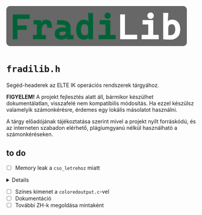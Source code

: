 
![FradiLib](header.png)
# `fradilib.h`

Segéd-headerek az ELTE IK operációs rendszerek tárgyához.

**FIGYELEM!**
A projekt fejlesztés alatt áll, bármikor készülhet dokumentálatlan, visszafelé nem kompatibilis módosítás. Ha ezzel készülsz valamelyik számonkérésre, érdemes egy lokális másolatot használni.

A tárgy előadójának tájékoztatása szerint mivel a projekt nyílt forráskódú, és az interneten szabadon elérhető, plágiumgyanú nélkül használható a számonkéréseken.

## to do
- [ ] Memory leak a `cso_letrehoz` miatt
<summary>
<details>

```
==908616==ERROR: LeakSanitizer: detected memory leaks
==908615==ERROR: LeakSanitizer: detected memory leaks


Direct leak of 8 byte(s) in 1 object(s) allocated from:
Direct leak of 8 byte(s) in 1 object(s) allocated from:
    #0 0x7f96f6e8e459 in __interceptor_malloc /build/gcc/src/gcc/libsanitizer/asan/asan_malloc_linux.cpp:145
    #0 0x7f96f6e8e459 in __interceptor_malloc /build/gcc/src/gcc/libsanitizer/asan/asan_malloc_linux.cpp:145
    #1 0x55f175280c77 in cso_letrehoz (/media/data/szerver/bucs/ELTE/IK/opre/opre-segedanyag/fradilib/src/a.out+0x2c77)
    #1 0x55f175280c77 in cso_letrehoz (/media/data/szerver/bucs/ELTE/IK/opre/opre-segedanyag/fradilib/src/a.out+0x2c77)
    #2 0x55f17528066b in main (/media/data/szerver/bucs/ELTE/IK/opre/opre-segedanyag/fradilib/src/a.out+0x266b)
    #2 0x55f17528066b in main (/media/data/szerver/bucs/ELTE/IK/opre/opre-segedanyag/fradilib/src/a.out+0x266b)
    #3 0x7f96f6c0e151 in __libc_start_main (/usr/lib/libc.so.6+0x28151)
    #3 0x7f96f6c0e151 in __libc_start_main (/usr/lib/libc.so.6+0x28151)


Direct leak of 8 byte(s) in 1 object(s) allocated from:
Direct leak of 8 byte(s) in 1 object(s) allocated from:
    #0 0x7f96f6e8e459 in __interceptor_malloc /build/gcc/src/gcc/libsanitizer/asan/asan_malloc_linux.cpp:145
    #0 0x7f96f6e8e459 in __interceptor_malloc /build/gcc/src/gcc/libsanitizer/asan/asan_malloc_linux.cpp:145
    #1 0x55f175280c77 in cso_letrehoz (/media/data/szerver/bucs/ELTE/IK/opre/opre-segedanyag/fradilib/src/a.out+0x2c77)
    #1 0x55f175280c77 in cso_letrehoz (/media/data/szerver/bucs/ELTE/IK/opre/opre-segedanyag/fradilib/src/a.out+0x2c77)
    #2 0x55f17528065a in main (/media/data/szerver/bucs/ELTE/IK/opre/opre-segedanyag/fradilib/src/a.out+0x265a)
    #2 0x55f17528065a in main (/media/data/szerver/bucs/ELTE/IK/opre/opre-segedanyag/fradilib/src/a.out+0x265a)
    #3 0x7f96f6c0e151 in __libc_start_main (/usr/lib/libc.so.6+0x28151)
    #3 0x7f96f6c0e151 in __libc_start_main (/usr/lib/libc.so.6+0x28151)


SUMMARY: AddressSanitizer: 16 byte(s) leaked in 2 allocation(s).
SUMMARY: AddressSanitizer: 16 byte(s) leaked in 2 allocation(s).

=================================================================
==908614==ERROR: LeakSanitizer: detected memory leaks

Direct leak of 8 byte(s) in 1 object(s) allocated from:
    #0 0x7f96f6e8e459 in __interceptor_malloc /build/gcc/src/gcc/libsanitizer/asan/asan_malloc_linux.cpp:145
    #1 0x55f175280c77 in cso_letrehoz (/media/data/szerver/bucs/ELTE/IK/opre/opre-segedanyag/fradilib/src/a.out+0x2c77)
    #2 0x55f17528066b in main (/media/data/szerver/bucs/ELTE/IK/opre/opre-segedanyag/fradilib/src/a.out+0x266b)
    #3 0x7f96f6c0e151 in __libc_start_main (/usr/lib/libc.so.6+0x28151)

Direct leak of 8 byte(s) in 1 object(s) allocated from:
    #0 0x7f96f6e8e459 in __interceptor_malloc /build/gcc/src/gcc/libsanitizer/asan/asan_malloc_linux.cpp:145
    #1 0x55f175280c77 in cso_letrehoz (/media/data/szerver/bucs/ELTE/IK/opre/opre-segedanyag/fradilib/src/a.out+0x2c77)
    #2 0x55f17528065a in main (/media/data/szerver/bucs/ELTE/IK/opre/opre-segedanyag/fradilib/src/a.out+0x265a)
    #3 0x7f96f6c0e151 in __libc_start_main (/usr/lib/libc.so.6+0x28151)

SUMMARY: AddressSanitizer: 16 byte(s) leaked in 2 allocation(s).```
```

</summary>

- [ ] Színes kimenet a `coloredoutput.c`-vel
- [ ] Dokumentáció
- [ ] További ZH-k megoldása mintaként
